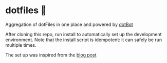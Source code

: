 # dotfiles  💾

Aggregation of dotFiles in one place and powered by [dotBot](https://github.com/anishathalye/dotbot)

After cloning this repo, run install to automatically set up the development environment. Note that the install script is idempotent: it can safely be run multiple times.

The set up was inspired from the [blog post](https://www.anishathalye.com/2014/08/03/managing-your-dotfiles/)
